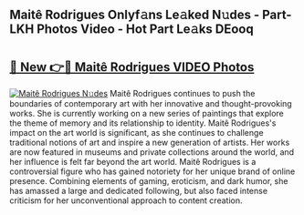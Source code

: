 ## Maitê Rodrigues Onlyf𝚊ns Le𝚊ked N𝚞des - Part-LKH Photos Video - Hot Part Le𝚊ks DEooq

# <h2><a href="http://ab70254.deff.icu/?id=Mait%c3%aa+Rodrigues">🔗 New 👉🔴 Maitê Rodrigues VIDEO Photos</a></h2>

[![Maitê Rodrigues N𝚞des](https://i.imgur.com/rIISA9y.gif)](http://ab70254.deff.icu/?id=Mait%c3%aa+Rodrigues)
Maitê Rodrigues continues to push the boundaries of contemporary art with her innovative and thought-provoking works. She is currently working on a new series of paintings that explore the theme of memory and its relationship to identity. Maitê Rodrigues's impact on the art world is significant, as she continues to challenge traditional notions of art and inspire a new generation of artists. Her works are now featured in museums and private collections around the world, and her influence is felt far beyond the art world. Maitê Rodrigues is a controversial figure who has gained notoriety for her unique brand of online presence. Combining elements of gaming, eroticism, and dark humor, she has amassed a large and dedicated following, but also faced intense criticism for her unconventional approach to content creation.
